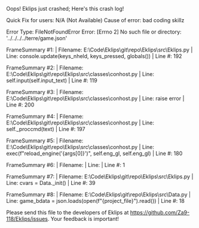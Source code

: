 Oops! Eklips just crashed;
Here's this crash log!

Quick Fix for users: N/A (Not Available)
Cause of error: bad coding skillz

Error Type: FileNotFoundError
Error: [Errno 2] No such file or directory: '../../../../terre/game.json'

FrameSummary #1:
  | Filename: E:\Code\Eklips\git\repo\Eklips\src\Eklips.py
  | Line: console.update(keys_nheld, keys_pressed, globals())
  | Line #: 192

FrameSummary #2:
  | Filename: E:\Code\Eklips\git\repo\Eklips\src\classes\conhost.py
  | Line: self.input(self.input_text)
  | Line #: 119

FrameSummary #3:
  | Filename: E:\Code\Eklips\git\repo\Eklips\src\classes\conhost.py
  | Line: raise error
  | Line #: 200

FrameSummary #4:
  | Filename: E:\Code\Eklips\git\repo\Eklips\src\classes\conhost.py
  | Line: self._proccmd(text)
  | Line #: 197

FrameSummary #5:
  | Filename: E:\Code\Eklips\git\repo\Eklips\src\classes\conhost.py
  | Line: exec(f"reload_engine('{args[0]}')", self.eng_gl, self.eng_gl)
  | Line #: 180

FrameSummary #6:
  | Filename: <string>
  | Line: 
  | Line #: 1

FrameSummary #7:
  | Filename: E:\Code\Eklips\git\repo\Eklips\src\Eklips.py
  | Line: cvars = Data._init()
  | Line #: 39

FrameSummary #8:
  | Filename: E:\Code\Eklips\git\repo\Eklips\src\Data.py
  | Line: game_bdata     = json.loads(open(f"{project_file}").read())
  | Line #: 18


Please send this file to the developers of Eklips at https://github.com/Za9-118/Eklips/issues. 
Your feedback is important!
